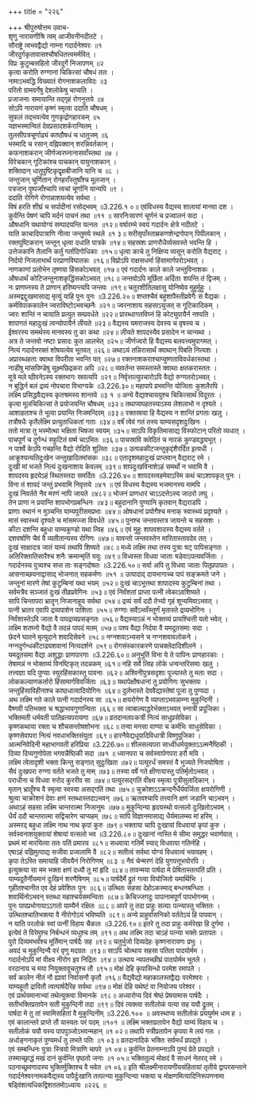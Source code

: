 +++
title = "२२६"

+++
श्रीपुरुषोत्तम उवाच-  
शृणु नारायणीश्रि त्वम् आजीवनीनदीतटे ।  
सौराष्ट्रे त्वभवद्वैद्यो नाम्ना गदार्दनेश्वरः ॥१  
जीरदुर्गकृतावासश्चौषधितत्त्वमर्मवित् ।  
विप्रः कुटुम्बसहितो जीरदुर्गे निजापणम् ॥२  
कृत्वा करोति रुग्णानां चिकित्सां चौषधं ततः ।  
नामाऽभवद्धि विख्यातं रोगनाशकलाविदः ॥३  
परितो ग्रामवर्गेषु देशलोकेषु चाप्यति ।  
प्रजाजनाः समायान्ति तद्गृहं रोगनुत्तये ॥४  
सोऽपि नारायणं कृष्णं स्मृत्वा ददाति चौषधम् ।  
सुफलं तद्भवत्येव गुणकृद्रोगहारकम् ॥५  
यज्ञभस्मान्वितं देवप्रसादशर्करान्वितम् ।  
तुलसीपत्रचूर्णाढ्यं काष्ठौषधं च धातुजम् ॥६  
भस्मादि च रसान् वह्निपक्वान् शरन्निवर्तकान् ।  
कफनाशकरान् जीर्णज्वरघ्नानासवाँस्तथा ॥७ ।  
विरेचकान् गूटिकांश्च पाचकान् वायुनाशकान् ।  
शक्तिदान् धातुपुष्टिकृद्वृक्षबीजानि यानि च ॥८ ।  
जन्तुजान् चूर्णितान् रोगहराँस्तुषाँश्च मूलजान् ।  
पत्रजान् पुष्पजाँश्चापि त्वचां चूर्णानि यान्यपि ॥९ ।  
ददाति रोगिणे रोगान्नाशयत्येव सर्वथा ।  
विषं हरति शीघ्रं च सर्पादीनां रसोद्भवम् ॥3.226.१ ०॥
एवंविधस्य वैद्यस्य शालायां मानवा दश ।  
कुर्वन्ति पेषणं चापि मर्दनं पाचनं तथा ॥११ ॥
सारनिःसारणं चूर्णनं च प्रज्वालनं सदा ।  
औषधानि यथायोग्यं सम्पादयन्ति यत्नतः ॥१२॥
वर्षारम्भे स्वयं गदार्दनः क्षेत्रे नदीतटे ।  
याति काचादिपात्राणि नीत्वा जन्तुमये स्थले ॥१ ३॥
सरीसृपाँस्ताम्रकणशेन्द्रगोपान् पिपीलकान् ।  
रक्तपुष्टिकरान् जन्तून् धृत्वा दधाति पात्रके ॥१४॥
सहस्रशः प्राणरौधैर्व्यसवस्ते भवन्ति हि ।  
उत्तेजकानि तैलानि कर्तुं गर्तादिगोधिकाः ॥१५॥
धृत्वा काचे तु निक्षिप्य व्यसून् करोति वैद्यराट् ।  
निर्दयो निजलाभार्थं परप्राणविघातकः ॥१६॥
विप्रोऽपि राक्षसधर्मा हिंसामार्गपरोऽभवत् ।  
नाणकाणां प्रलोभेन तृष्णया हिंसकोऽभवत् ॥१७॥
एवं गदार्दनः काले काले जन्तुविनाशकः ।  
औषधार्थं कोटिजन्तुनाशकृद्धिंसकोऽभवत् ॥१८॥
जन्तवोऽपि मूर्छिता अर्दिताः शपन्ति तं द्विजम् ।  
नः प्राणघ्नस्य ते प्राणान् हरिष्यन्त्यपि जन्तवः ॥१९॥
चतुरशीतिलक्षासु योनिष्वेव मुहुर्मुहुः ।  
अस्मद्वद्दुःखमासाद्य मृत्युं याहि पुनः पुनः ॥3.226.२०॥
शप्तश्चैवं बहुशापैस्तीव्रवेगैः स वैद्यकः ।  
कर्मविपाककालेन ज्वराविष्टोऽभवच्छनैः ॥२१॥
ज्वरनाशाय सहसाऽयुजत् स गूटिकादिकम् ।  
ज्वरः शान्तिं न चायाति प्रत्युत सम्प्रवर्धते ॥२२॥
प्रारब्धागतविघ्नं हि कोट्युपायैर्न नश्यति ।  
शापागतं महादुःखं त्वन्योपायैर्न लीयते ॥२३॥
वैद्यस्य यमराजस्य देवस्य च वृषस्य च ।  
ईश्वरस्य समर्थस्य मानवस्य तु का कथा ॥२४॥
लीयते शापदस्यैव प्रसादेन न चान्यथा ।  
अत्र ते जन्तवो नष्टाः प्रसादः कुत आलभेत् ॥२५॥
जीर्णज्वरो हि वैद्यस्य बलवत्त्वमुपागमत् ।  
नित्यं गदार्दनरक्तं शोषयत्येव भूतवत् ॥२६॥
अथाऽयं तन्निरासार्थं क्वाथान् पिबति नित्यशः ।  
अप्रारब्धहताः क्वाथा विपरीता भवन्ति यत् ॥२७॥
रक्तनाशकराश्चाप्युष्णताविवर्धकास्तथा ।  
नाडीषु मांसपिण्डेषु सूक्ष्मछिद्रकरा अपि ॥२८॥
व्यवर्तन्त समस्तास्ते क्वाथाः क्षतकरास्ततः ।  
मूत्रे मले ष्ठीवनेऽस्य रक्तभागः स्रवत्यपि ॥२९॥
निर्वृत्तात्युपचारोऽपि वैद्यो रुग्णतरोऽभवत् ।  
न बुद्धिर्न बलं द्रव्यं नोपचारा विभाग्यके ॥3.226.३०॥
महापापे प्रभवन्ति योजिताः कुशलैरपि ।  
लक्ष्मि प्रसिद्धवैद्यस्य कृतश्रमस्य शान्तये ॥३ १ ॥
अन्ये वैद्याश्चाययुश्च चिकित्सार्थं विदूरतः ।  
कृत्वा मूलचिकित्सां ते प्रयोजयन्ति चौषधम् ॥३२॥
तथाप्यघहतस्याऽस्य लेशलाभो न दृश्यते ।  
आशाहताश्च ते भूत्वा प्रयान्ति निजमन्दिरम् ॥३३॥
रक्तस्रावा हि वैद्यस्य न शान्तिं प्रगताः खलु ।  
तत्रौषधैः कृतैर्लक्ष्मि प्रत्युताधिकतां गताः ॥३४॥
वर्षं त्वेवं गतं तस्य याम्यसदृशदुःखिनः ।  
ततो मात्रा तु भस्मोत्था भक्षिता भिषजा स्वयम् ॥३५॥
साऽपि विकृतिमासाद्य विस्फोटान् परितो व्यधात् ।  
पाचपूर्णं च दुर्गन्धं स्फुटितं वर्ष्म चाऽभितः ॥३६॥
पाचस्रावि क्लेदितं च नारकं कुण्डवद्ध्यभूत् ।  
न पार्श्वे केऽपि गच्छन्ति वैद्यो रोदिति शूलितः ॥३७॥
उत्पन्नकीटजन्तुकृद्दंशैरर्दित इत्यधी ।  
आक्रूश्यत्यतिदुःखेन जन्तुखादितमांसकः ॥३८॥
एतादृशमहादुःखं प्राप्तवान् वैद्यराट् रमे ।  
दुःखी मां भजते नित्यं दुःखनाशाय केवलम् ॥३९॥
शापदुःखविनाशेऽहं समर्थो न भवामि वै ।  
शापदस्य हृदयेऽहं स्थितस्तदा समर्दितः ॥3.226.४०॥
शापदस्त्वहमेवाऽस्मि कथं चाऽशापकृत् पुनः ।  
विना तं शापदं जन्तुं प्रभवामि निवृत्तये ॥४१ ॥
एवं विधस्य वैद्यस्य भजमानस्य मामपि ।  
दुःखं निवर्तते नैव मरणं नापि जायते ॥४८२॥
भोजनं प्राणधारं चाऽऽदत्तेऽस्य जाठरो लघु ।  
तेन प्राणा न प्रयान्ति शापभोगप्रबन्धिनः ॥४३॥
बहुदानानि पुण्यानि कृतवान् वैद्यराडपि ।  
प्राणाः स्थानं न मुञ्चन्ति याम्यपुरीसमप्रभाः ॥४४॥
ओषधानां प्रयोगैश्च मनाक् स्वास्थ्यं प्रदृश्यते ।  
मासं स्वास्थ्यं दृश्यते च मांसमज्जा विवर्धते ॥४५॥
पुनश्च जन्तवस्तत्र जायन्ते च सहस्रशः ।  
कीटा दशन्ति बहुधा याम्यकुण्डो यथा त्विह ॥४६॥
एवं मुहुः शापवशादस्य वैद्यस्य वर्तते ।  
दशवर्षाणि चैवं वै व्यतीतान्यस्य रोगिणः ॥४७॥
यावन्तो जन्तवस्तेन मारितास्तावदेव तत् ।  
दुःखं साक्षादत्र जातं याम्यं तथापि शिष्यते ॥४८॥
मध्ये लक्ष्मि तथा तस्य पुत्राः षट् पापिसङ्गतः ।  
अतिरिक्तातिसारैश्च शनैः क्रमान्मृतिं ययुः ॥४९॥
विध्वस्ता विधवा जाताः षडेवाऽपत्यवर्जिताः ।  
गदार्दनस्य पुत्र्यश्च सप्त ताः सङ्गदोषतः ॥3.226.५०॥
सर्वा अपि तु विधवा जाताः पितृप्रपापतः ।  
आसनाच्छयनाद्वासाद् भोजनात् सहकर्मणः ॥५१ ॥
उत्पादाद् दायभागाच्च पापं सङ्क्रमते जने ।  
जन्तूनां मारणे तेषां कुटुम्बिनां यथा भयम् ॥५२॥
दुःखं चाऽभूत्तथा शापादस्य कुटुम्बिनां तथा ।  
सर्वमत्रैव सञ्जातं दुःखं तीव्रप्रवेगिनः ॥५३॥
एवं निर्वंशतां प्राप्ता पत्नी त्वेकाऽवशिष्यते ।  
सापि चिन्तापरा भ्रातॄन् निजानाहूय सर्वथा ॥५४॥
द्रव्यं सर्वं ददौ तेभ्यो गृहं शून्यमिवाऽभवत् ।  
पत्नी भ्रातर एवापि द्रव्यपाशेन पाशिताः ॥५५॥
रुग्णाः सर्वेऽभवँस्तूर्णं मृतास्ते द्रव्यभोगिनः ।  
निर्वंशास्तेऽपि जाता वै पापद्रव्यप्रसङ्गतः ॥५६॥
वैद्यस्याऽन्नं न भोक्तव्यं प्रायश्चित्ती यतो भवेत् ।  
लक्ष्मि शतघ्नो वैद्यो वै तदन्नं पापदं मतम् ॥५७॥
पश्य वैद्या निर्दया वै यमदूतसमाः सदा ।  
छेदने घातने मृत्युदाने शवादिसेवने ॥५८॥
नग्नशवाऽभ्यसने च नग्नशवावलोकने ।  
नग्नदुर्गन्धकीटाढ्यशवानां नित्यदर्शने ॥५९॥
रोगसंस्कारकरणे पाचक्लेदादिशीलने ।  
यमदूतसमा वैद्या अशुद्धाः प्राणपारगाः ॥3.226.६०॥
अनुभूतिं विना ये ते पापिनः प्राणहारकाः ।  
तेषामन्नं न भोक्तव्यं विनष्टिकृत् तदन्नकम् ॥६१॥
नहि सर्वे त्विह लोके धन्वन्तरिसमाः खलु ।  
तत्त्वज्ञा यदि पुण्याः स्युरहिंसकास्तु पावनाः ॥६२॥
अश्विनीपुत्रसदृशाः पूज्यास्ते तु मताः सदा ।  
लोककल्याणकर्तारो हिंसामार्गविवर्जिताः ॥६३॥
यथापेक्षौषधानां तु प्रयोगिणः सुभक्तयः ।  
जन्तुहिंसाविहीनाश्च काष्ठधात्वादियोगिनः ॥६४॥
दुर्लभास्ते देववैद्यास्तेषां पूजा तु पुण्यदा ।  
अथ लक्ष्मि गते काले पत्नी गदार्दनस्य सा ॥६५॥
क्षयरोगेण वै व्याप्ताऽभवन्नाम्ना मुकुन्दिनी ।  
वैष्णवी पतिभक्ता च श्रद्धाभावगुणान्विता ॥६६॥
सा त्वाबाल्याद्धरेर्भक्ताऽभवत् स्नात्री प्रपूजिका ।  
भक्तिमती धर्मवती पातिव्रत्यपरायणा ॥६७॥
व्रतदानतपःकर्त्री नित्यं साधुप्रसेविका ।  
कृष्णकथाया रक्ता च शौचसन्तोषशोभना ॥६८॥
तन्वा मनसा वाण्या च कर्मभिः साधुसेविका ।  
कृष्णसेवापरा नित्यं नवधाभक्तिसंयुता ॥६९॥
हारनैवेद्यधूपादिविधात्री विष्णुपूजिका ।  
आत्मनिवेदिनी महाभागवती हरिप्रिया ॥3.226.७०॥
शीलसत्यपरा साध्वीधर्मयुक्ताऽऽत्मनैष्ठिकी ।  
दिव्या दिव्यगुणोपेता भगवन्नैष्ठिकी सदा ॥७१ ॥
ध्यानपरा च सर्वस्वार्पणपरा हरौ मयि ।  
लक्ष्मि त्वेतादृशी भक्ता किन्तु सङ्गात् सुदुःखिता ॥७२॥
पत्युरर्धं समस्तं वै भुज्यते निजयोषिता ।  
सैवं दुःखपरा रुग्णा वर्तते भजते तु माम् ॥७३॥
तस्या वर्षे गते क्षीणायास्तु पतिर्मृतोऽभवत् ।  
पराधीना च विधवा रुरोद कुररीव सा ॥७४॥
पत्युरसद्गतिं वीक्ष्य स्मृत्वा पुत्रीसुतादिकान् ।  
मृतान् भ्रातॄँश्च वै स्मृत्वा स्वस्या असद्गतिं तथा ॥७५॥
चुक्रोशाऽऽक्रन्दनैर्धैर्यवर्जिता क्षयरोगिणी ।  
श्रुत्वा चाक्रोशनं देवाः क्षणं स्तब्धास्तदाऽभवन् ॥७६॥
ऋतवश्चापि तत्त्वानि क्षणं जडानि चाऽभवन् ।  
अथाऽहं सहसा लक्ष्मि चान्तरात्मा निजानुमः ॥७७॥
मुकुन्दिन्या हृदयस्थो वत्सलो दुःखितोऽभवम् ।  
धैर्यं ददौ चान्तरात्मा सद्विचारेण चाप्यहम् ॥७८॥
सापि विज्ञानमासाद्य धैर्यमालम्ब्य मां हरिम् ।  
अस्मरद् बहुधा लक्ष्मि नाथ नाथ कृपां कुरु ॥७९॥
भक्ताया चापि दुःखायां विधवायां कृपां कुरु ।  
सर्वस्वनाशयुक्तायां शेषायां वत्सलो भव ॥3.226.८०॥
दुःखानां नास्ति मे सीमा समुद्धर भवार्णवात् ।  
प्रथमं मां मारयित्वा ततः पतिं प्रमारय ॥८१॥
सधवाया गतिर्मे स्याद् विधवाया गतिर्नहि ।  
एषाऽहं वह्निमुत्पाद्य सजीवा प्रज्वलामि वै ॥८२॥
सतीत्वं सर्वथा योग्यं विधवात्वं भयावहम् ।  
कृपा तेऽस्ति समायाहि जीवयैनं निरोगिणम् ॥८३ ॥
नैवं चेन्मरणं देहि युगपत्तूभयोरपि ।  
इत्युक्त्या सा मम भक्ता क्षणं दध्यौ तु मां हृदि ॥८४॥
तावन्मया पार्षदा मे प्रेषितास्तत्पतिं प्रति ।  
याम्यदूतैर्नीयमानं दुःखिनं शरणैषिणम् ॥८५॥
पार्षदैर्मे द्रुतं गत्वा वियोजितो यमार्थिभिः ।  
गृहीतश्चानीत एव देहं प्रवेशितः पुनः ॥८६॥
उत्थितः सहसा देहोऽकस्माद् बन्धनबन्धितः ।  
शवार्थिनोऽभवन् स्तब्धा महाश्चर्यसमन्विताः ॥८७॥
केचिज्जगदुः पापानामपूर्णं पापभोगनम् ।  
पुनः पापप्रभोगायाऽऽगतो याम्यैर्न रक्षितः ॥८८॥
अपरे तु तदा प्राहुः सत्याः पत्न्यास्तु भक्तितः ।  
उत्थितश्चातिभक्त्या वै नीरोगोऽयं भविष्यति ॥८९॥
अन्ये प्राहुर्वासनिको वर्ततेऽयं हि पापवान् ।  
न याति परलोकं स्वां पत्नीं विहाय चैकलः ॥3.226.९०॥
इतरे तु तदा प्राहुः कर्मरेखा हि दुर्गमा ।  
इत्येवं ते विरेमुश्च निर्बन्धनं व्यधुश्च तम् ॥९१॥
अथ लक्ष्मि तदा चाऽहं पत्न्या भक्तेः प्रतापतः ।  
पुरो दिव्यमभवँश्च मूर्तिमान् पार्षदैः सह ॥९२॥
चतुर्भुजो दिव्यदेहः कृष्णनारायणः प्रभुः ।  
अवदं च मुकुन्दिन्यै वरं वृणु मदग्रतः ॥९३॥
साऽपि चोत्थाय सहसा पतिता पादयोर्मम ।  
गदार्दनोऽपि मां वीक्ष्य नीरोग इव निद्रितः ॥९४॥
उत्थाय न्यपतच्छीघ्रं पादयोर्मम भूतले ।  
वरदानाय च मया नियुक्तावूचतुश्च तौ ॥९५॥
मोक्षं देहि कृपासिन्धो परमेश रमापते ।  
सर्वं कालेन नीतं नौ ह्यावां निर्वासनौ कृतौ ॥१६॥
वैद्यवैद्यो महाकालस्तद्वैद्यः परमेश्वरः ।  
याम्यहूतौ द्रावितौ त्वत्पार्षदैरिह सर्वथा ॥९७॥
मोक्षं देहि यथेष्टं वा नियोजय परेश्वर ।  
एवं प्रार्थयमानाभ्यां तथेत्युक्त्वा विमानके ॥९८॥
अध्यारोप्य दिवं श्रेष्ठं प्रेषयामास पार्षदैः ।  
सतीभक्तिप्रतापेन सती मुकुन्दिनी तदा ॥९९॥
दिवं त्यक्त्वा सतीलोकं पत्या सह ययौ द्रुतम् ।  
पार्षदा मे तु तां स्वामिसहितां वै मुकुन्दिनीम् ॥3.226.१०० ॥
अवस्थाप्य सतीलोकं प्रययुर्मम धाम ह ।  
एवं कालान्तरे प्राप्ते तौ यास्यतः परं पदम् ॥१०१ ॥
लक्ष्मि भक्ताप्रतापेन वैद्यो याम्यं विहाय च ।  
सतीलोकं ययौ यस्य पापपुञ्जोऽभवन्महान् ॥१ ०२॥
तथापि स्त्रीप्रतापेन कृपया मे लयं गतः ।  
अर्धाङ्गनाकृतं पुण्यमर्धं तु लभते पतिः ॥१ ०३॥
व्रतदानादिकं भक्तिः सर्वमर्धं प्रपद्यते ।  
एवं सम्बन्धिनः पुत्राः स्त्रियो मित्राणि चापरे ॥१ ०४॥
कुर्वन्ति प्रेतनाम्नाऽपि पुण्यं प्रेते प्रपद्यते ।  
तस्माच्छ्राद्धं मखं दानं कुर्वन्ति पृष्ठतो जनाः ॥१ ०५॥
भक्तितुल्यं मोक्षदं वै साधनं नेतरद् रमे ।  
पठनाच्छ्रवणादस्य भुक्तिर्मुक्तिश्च वै भवेत ॥१ ०६॥
इति श्रीलक्ष्मीनारायणीयसंहितायां तृतीये द्वापरसन्ताने गदार्दनेश्वरनामकवैद्यस्य पापैर्दुःखानि तत्पत्न्या मुकुन्दिन्या भक्त्या च मोक्षणमित्यादिनिरूपणनामा षड्विंशत्यधिकद्विशततमोऽध्यायः ॥२२६ ॥
    
